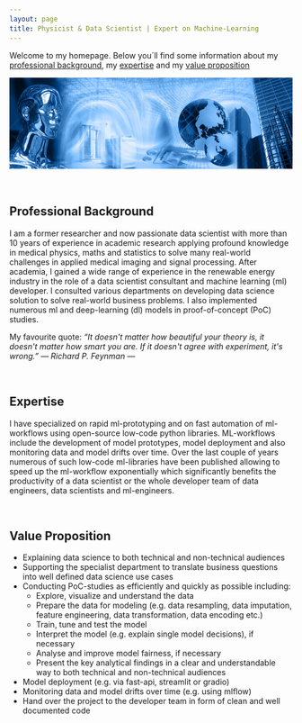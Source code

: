 ```yaml
---
layout: page
title: Physicist & Data Scientist | Expert on Machine-Learning 
---
```


Welcome to my homepage. Below you´ll find some information about my [professional background](#personal-professional-background), my [expertise](#expertise) and my [value proposition](#value-proposition)

![screenshot](images/artificial_intelligence.png)

&nbsp;

## Professional Background
I am a former researcher and now passionate data scientist with more than 10 years of experience in academic research applying profound knowledge in medical physics, maths and statistics to solve many real-world challenges in applied medical imaging and signal processing. After academia, I gained a wide range of experience in the renewable energy industry in the role of a data scientist consultant and machine learning (ml) developer. I consulted various departments on developing data science solution to solve real-world business problems. I also implemented numerous ml and deep-learning (dl) models in proof-of-concept (PoC) studies.

My favourite quote:
*“It doesn't matter how beautiful your theory is, it doesn't matter how smart you are. If it doesn't agree with experiment, it's wrong.” ― Richard P. Feynman ―*

&nbsp;


## Expertise
I have specialized on rapid ml-prototyping and on fast automation of ml-workflows using open-source low-code python libraries. ML-workflows include the development of model prototypes, model deployment and also monitoring data and model drifts over time. Over the last couple of years numerous of such low-code ml-libraries have been published allowing to speed up the ml-workflow exponentially which significantly benefits the productivity of a data scientist or the whole developer team of data engineers, data scientists and ml-engineers. 

&nbsp;

## Value Proposition
- Explaining data science to both technical and non-technical audiences
- Supporting the specialist department to translate business questions into well defined data science use cases
- Conducting PoC-studies as efficiently and quickly as possible including:
    - Explore, visualize and understand the data
    - Prepare the data for modeling (e.g. data resampling, data imputation,  feature engineering, data transformation, data encoding etc.)
    - Train, tune and test the model
    - Interpret the model (e.g. explain single model decisions), if necessary
    - Analyse and improve model fairness, if necessary 
    - Present the key analytical findings in a clear and understandable way to both technical and non-technical audiences 
- Model deployment (e.g. via fast-api, streamlit or gradio)
- Monitoring data and model drifts over time (e.g. using mlflow)
- Hand over the project to the developer team in form of clean and well documented code